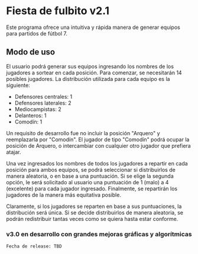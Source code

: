 # Fiesta de fulbito v2.1

Este programa ofrece una intuitiva y rápida manera de generar equipos para partidos de fútbol 7.

## Modo de uso

El usuario podrá generar sus equipos ingresando los nombres de los jugadores a sortear en cada posición.
Para comenzar, se necesitarán 14 posibles jugadores. La distribución utilizada para cada equipo es la siguiente:

- Defensores centrales: 1
- Defensores laterales: 2
- Mediocampistas: 2
- Delanteros: 1
- Comodín: 1

Un requisito de desarrollo fue no incluir la posición "Arquero" y reemplazarla por "Comodín". El jugador de tipo "Comodín" podrá ocupar la posición de Arquero, o intercambiar con cualquier otro jugador que prefiera atajar.

Una vez ingresados los nombres de todos los jugadores a repartir en cada posición para ambos equipos, se podrá seleccionar si distribuirlos de manera aleatoria, o en base a una puntuación. Si se elige la segunda opción, le será solicitado al usuario una puntuación de 1 (malo) a 4 (excelente) para cada jugador ingresado. Finalmente, se repartirán los jugadores de la manera más equitativa posible.

Claramente, si los jugadores se reparten en base a sus puntuaciones, la distribución será única. Si se decide distribuirlos de manera aleatoria, se podrán redistribuir tantas veces como se quiera hasta estar conforme.

### v3.0 en desarrollo con grandes mejoras gráficas y algorítmicas

```
Fecha de release: TBD
```
